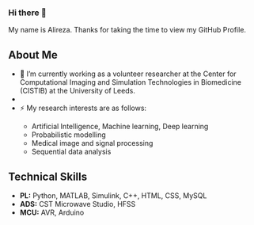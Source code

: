 ### Hi there 👋

<!--
**ahokmabadi/ahokmabadi** is a ✨ _special_ ✨ repository because its `README.md` (this file) appears on your GitHub profile.

Here are some ideas to get you started:

- 🔭 I’m currently working on ...
- 🌱 I’m currently learning ...
- 👯 I’m looking to collaborate on ...
- 🤔 I’m looking for help with ...
- 💬 Ask me about ...
- 📫 How to reach me: ...
- 😄 Pronouns: ...
- ⚡ Fun fact: ...
-->


<div size='20px'> My name is Alireza. Thanks for taking the time to view my GitHub Profile.
</div>

<h2> About Me </h2>

<ul>
  <li>🔭 I’m currently working as a volunteer researcher at the Center for Computational Imaging and Simulation Technologies in Biomedicine (CISTIB) at the University    of Leeds.</li>
  <li></li>
  <li>⚡ My research interests are as follows:</li>
  
  <ul>
    <li>Artificial Intelligence, Machine learning, Deep learning</li>
    <li>Probabilistic modelling</li>
    <li>Medical image and signal processing</li>
    <li>Sequential data analysis</li>
  </ul>
</ul>


<h2> Technical Skills </h2>
<ul>
  <li><b>PL:</b> Python, MATLAB, Simulink, C++, HTML, CSS, MySQL</li>
  <li><b>ADS:</b> CST Microwave Studio, HFSS</li>
  <li><b>MCU:</b> AVR, Arduino</li>
</ul>

